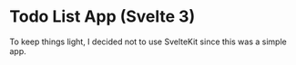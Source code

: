 # Todo List App (Svelte 3)

To keep things light, I decided not to use SvelteKit since this was a simple app.